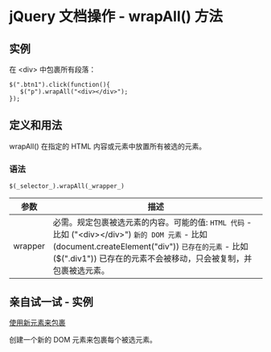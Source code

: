 # jQuery 文档操作 - wrapAll() 方法



## 实例

在 &lt;div&gt; 中包裹所有段落：

```
$(".btn1").click(function(){
   $("p").wrapAll("<div></div>");
});

```

## 定义和用法

wrapAll() 在指定的 HTML 内容或元素中放置所有被选的元素。

### 语法

```
$(_selector_).wrapAll(_wrapper_)
```

| 参数 | 描述 |
| --- | --- |
| wrapper | 必需。规定包裹被选元素的内容。可能的值:   `HTML 代码` - 比如 ("&lt;div&gt;&lt;/div&gt;")   `新的 DOM 元素` - 比如 (document.createElement("div"))   `已存在的元素` - 比如 ($(".div1")) 已存在的元素不会被移动，只会被复制，并包裹被选元素。 |

## 亲自试一试 - 实例

[使用新元素来包裹](/tiy/t.asp?f=jquery_manipulation_wrapall_element)

创建一个新的 DOM 元素来包裹每个被选元素。
